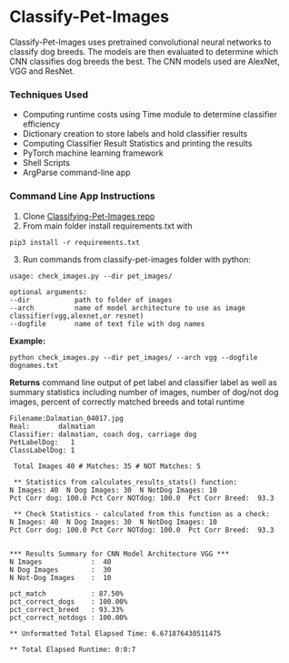 # Classify-Pet-Images
Classify-Pet-Images uses pretrained convolutional neural networks to classify dog breeds. The models are then evaluated to determine which CNN classifies dog breeds the best. The CNN models used are AlexNet, VGG and ResNet.

### Techniques Used

- Computing runtime costs using Time module to determine classifier efficiency
- Dictionary creation to store labels and hold classifier results
- Computing Classifier Result Statistics and printing the results
- PyTorch machine learning framework
- Shell Scripts
- ArgParse command-line app

### Command Line App Instructions

1. Clone [Classifying-Pet-Images repo](https://github.com/DanielPFlorian/classify-pet-images.git)
2. From main folder install requirements.txt with
```
pip3 install -r requirements.txt
```
3. Run commands from classify-pet-images folder with python:
```
usage: check_images.py --dir pet_images/

optional arguments:
--dir			path to folder of images
--arch			name of model architecture to use as image classifier(vgg,alexnet,or resnet)
--dogfile		name of text file with dog names
```

**Example:**
  ```
  python check_images.py --dir pet_images/ --arch vgg --dogfile dognames.txt
  ```
**Returns** command line output of pet label and classifier label as well as summary statistics including number of images, number of dog/not dog images, percent of correctly matched breeds and total runtime
```
Filename:Dalmatian_04017.jpg
Real:       dalmatian
Classifier: dalmatian, coach dog, carriage dog
PetLabelDog:   1
ClassLabelDog: 1

 Total Images 40 # Matches: 35 # NOT Matches: 5

 ** Statistics from calculates_results_stats() function:
N Images: 40  N Dog Images: 30  N NotDog Images: 10
Pct Corr dog: 100.0 Pct Corr NOTdog: 100.0  Pct Corr Breed:  93.3

 ** Check Statistics - calculated from this function as a check:
N Images: 40  N Dog Images: 30  N NotDog Images: 10
Pct Corr dog: 100.0 Pct Corr NOTdog: 100.0  Pct Corr Breed:  93.3


*** Results Summary for CNN Model Architecture VGG ***
N Images            :  40
N Dog Images        :  30
N Not-Dog Images    :  10

pct_match           : 87.50%
pct_correct_dogs    : 100.00%
pct_correct_breed   : 93.33%
pct_correct_notdogs : 100.00%

** Unformatted Total Elapsed Time: 6.671876430511475

** Total Elapsed Runtime: 0:0:7
```
